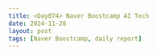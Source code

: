```yaml
---
title: <Day074> Naver Boostcamp AI Tech
date: 2024-11-28
layout: post
tags: [Naver Boostcamp, daily report]
---
```

